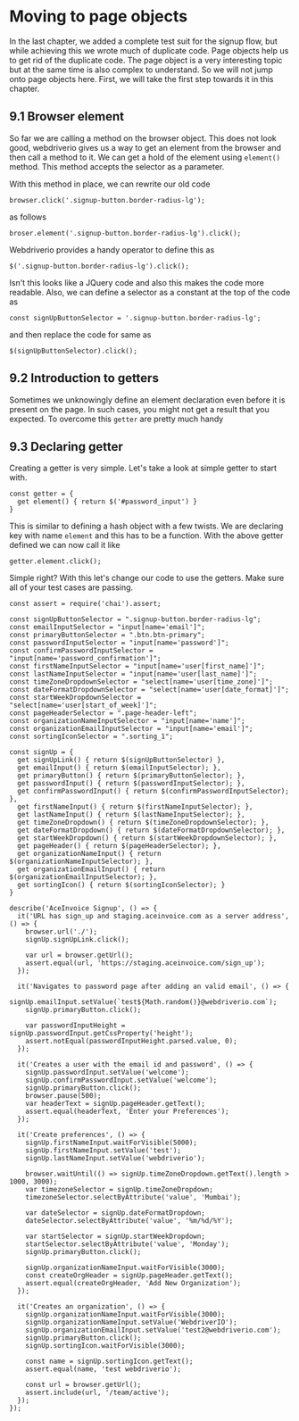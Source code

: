 # Moving to page objects

In the last chapter, we added a complete test suit for the signup flow, but while achieving this we wrote much of duplicate code. Page objects help us to get rid of the duplicate code. The page object is a very interesting topic but at the same time is also complex to understand. So we will not jump onto page objects here. First, we will take the first step towards it in this chapter.

## 9.1 Browser element

So far we are calling a method on the browser object. This does not look good, webdriverio gives us a way to get an element from the browser and then call a method to it. We can get a hold of the element using `element()` method. This method accepts the selector as a parameter.

With this method in place, we can rewrite our old code

```
browser.click('.signup-button.border-radius-lg');
```

as follows

```
broser.element('.signup-button.border-radius-lg').click();
```

Webdriverio provides a handy operator to define this as

```
$('.signup-button.border-radius-lg').click();
```

Isn't this looks like a JQuery code and also this makes the code more readable. Also, we can define a selector as a constant at the top of the code as

```
const signUpButtonSelector = '.signup-button.border-radius-lg';
```

and then replace the code for same as

```
$(signUpButtonSelector).click();
```

## 9.2 Introduction to getters

Sometimes we unknowingly define an element declaration even before it is present on the page. In such cases, you might not get a result that you expected. To overcome this `getter` are pretty much handy

## 9.3 Declaring getter

Creating a getter is very simple. Let's take a look at simple getter to start with.

```
const getter = {
  get element() { return $('#password_input') }
}
```

This is similar to defining a hash object with a few twists. We are declaring key with name `element` and this has to be a function. With the above getter defined we can now call it like


```
getter.element.click();
```

Simple right? With this let's change our code to use the getters. Make sure all of your test cases are passing.

```
const assert = require('chai').assert;

const signUpButtonSelector = ".signup-button.border-radius-lg";
const emailInputSelector = "input[name='email']";
const primaryButtonSelector = ".btn.btn-primary";
const passwordInputSelector = "input[name='password']";
const confirmPasswordInputSelector = "input[name='password_confirmation']";
const firstNameInputSelector = "input[name='user[first_name]']";
const lastNameInputSelector = "input[name='user[last_name]']";
const timeZoneDropdownSelector = "select[name='user[time_zone]']";
const dateFormatDropdownSelector = "select[name='user[date_format]']";
const startWeekDropdownSelector = "select[name='user[start_of_week]']";
const pageHeaderSelector = ".page-header-left";
const organizationNameInputSelector = "input[name='name']";
const organizationEmailInputSelector = "input[name='email']";
const sortingIconSelector = ".sorting_1";

const signUp = {
  get signUpLink() { return $(signUpButtonSelector) },
  get emailInput() { return $(emailInputSelector); },
  get primaryButton() { return $(primaryButtonSelector); },
  get passwordInput() { return $(passwordInputSelector); },
  get confirmPasswordInput() { return $(confirmPasswordInputSelector); },
  get firstNameInput() { return $(firstNameInputSelector); },
  get lastNameInput() { return $(lastNameInputSelector); },
  get timeZoneDropdown() { return $(timeZoneDropdownSelector); },
  get dateFormatDropdown() { return $(dateFormatDropdownSelector); },
  get startWeekDropdown() { return $(startWeekDropdownSelector); },
  get pageHeader() { return $(pageHeaderSelector); },
  get organizationNameInput() { return $(organizationNameInputSelector); },
  get organizationEmailInput() { return $(organizationEmailInputSelector); },
  get sortingIcon() { return $(sortingIconSelector); }
}

describe('AceInvoice Signup', () => {
  it('URL has sign_up and staging.aceinvoice.com as a server address', () => {
    browser.url('./');
    signUp.signUpLink.click();

    var url = browser.getUrl();
    assert.equal(url, 'https://staging.aceinvoice.com/sign_up');
  });

  it('Navigates to password page after adding an valid email', () => {
    signUp.emailInput.setValue(`test${Math.random()}@webdriverio.com`);
    signUp.primaryButton.click();

    var passwordInputHeight = signUp.passwordInput.getCssProperty('height');
    assert.notEqual(passwordInputHeight.parsed.value, 0);
  });

  it('Creates a user with the email id and password', () => {
    signUp.passwordInput.setValue('welcome');
    signUp.confirmPasswordInput.setValue('welcome');
    signUp.primaryButton.click();
    browser.pause(500);
    var headerText = signUp.pageHeader.getText();
    assert.equal(headerText, 'Enter your Preferences');
  });

  it('Create preferences', () => {
    signUp.firstNameInput.waitForVisible(5000);
    signUp.firstNameInput.setValue('test');
    signUp.lastNameInput.setValue('webdriverio');

    browser.waitUntil(() => signUp.timeZoneDropdown.getText().length > 1000, 3000);
    var timezoneSelector = signUp.timeZoneDropdown;
    timezoneSelector.selectByAttribute('value', 'Mumbai');

    var dateSelector = signUp.dateFormatDropdown;
    dateSelector.selectByAttribute('value', '%m/%d/%Y');

    var startSelector = signUp.startWeekDropdown;
    startSelector.selectByAttribute('value', 'Monday');
    signUp.primaryButton.click();

    signUp.organizationNameInput.waitForVisible(3000);
    const createOrgHeader = signUp.pageHeader.getText();
    assert.equal(createOrgHeader, 'Add New Organization');
  });

  it('Creates an organization', () => {
    signUp.organizationNameInput.waitForVisible(3000);
    signUp.organizationNameInput.setValue('WebdriverIO');
    signUp.organizationEmailInput.setValue('test2@webdriverio.com');
    signUp.primaryButton.click();
    signUp.sortingIcon.waitForVisible(3000);

    const name = signUp.sortingIcon.getText();
    assert.equal(name, 'test webdriverio');

    const url = browser.getUrl();
    assert.include(url, '/team/active');
  });
});
```

